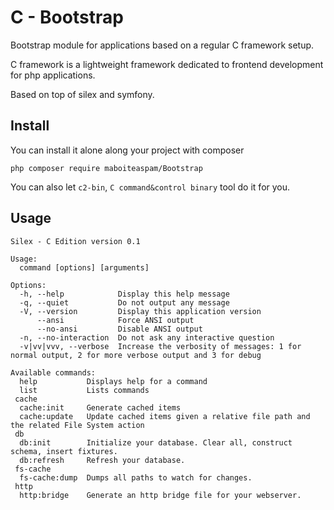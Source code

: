 # C - Bootstrap

Bootstrap module for applications based on a regular C framework setup.

C framework is a lightweight framework dedicated to frontend development for php applications.

Based on top of silex and symfony.

## Install

You can install it alone along your project with composer

```
php composer require maboiteaspam/Bootstrap
```

You can also let `c2-bin`, `C command&control binary` tool do it for you.

## Usage

```
Silex - C Edition version 0.1

Usage:
  command [options] [arguments]

Options:
  -h, --help            Display this help message
  -q, --quiet           Do not output any message
  -V, --version         Display this application version
      --ansi            Force ANSI output
      --no-ansi         Disable ANSI output
  -n, --no-interaction  Do not ask any interactive question
  -v|vv|vvv, --verbose  Increase the verbosity of messages: 1 for normal output, 2 for more verbose output and 3 for debug

Available commands:
  help           Displays help for a command
  list           Lists commands
 cache
  cache:init     Generate cached items
  cache:update   Update cached items given a relative file path and the related File System action
 db
  db:init        Initialize your database. Clear all, construct schema, insert fixtures.
  db:refresh     Refresh your database.
 fs-cache
  fs-cache:dump  Dumps all paths to watch for changes.
 http
  http:bridge    Generate an http bridge file for your webserver.

```
